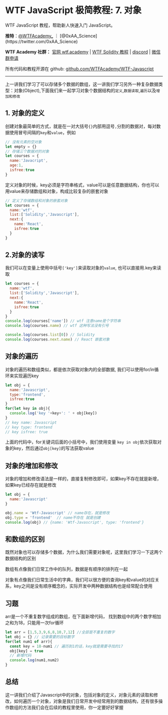 # WTF JavaScript 极简教程: 7. 对象

WTF JavaScript 教程，帮助新人快速入门 JavaScript。

**推特**：[@WTFAcademy_](https://twitter.com/WTFAcademy_) ｜ [@0xAA_Science](https://twitter.com/0xAA_Science)

**WTF Academy 社群：** [官网 wtf.academy](https://wtf.academy/) | [WTF Solidity 教程](https://github.com/AmazingAng/WTFSolidity) | [discord](https://discord.wtf.academy/) | [微信群申请](https://docs.google.com/forms/d/e/1FAIpQLSe4KGT8Sh6sJ7hedQRuIYirOoZK_85miz3dw7vA1-YjodgJ-A/viewform?usp=sf_link)

所有代码和教程开源在 github: [github.com/WTFAcademy/WTF-Javascript](https://github.com/WTFAcademy/WTF-Javascript)

---

上一讲我们学习了可以存储多个数据的数组，这一讲我们学习另外一种复杂数据类型：对象(Object),下面我们来一起学习对象个数据结构的`定义`,`数据读取`,`遍历`以及`增加和修改`

## 1. 对象的定义
创建对象最简单的方式，就是在一对大括号`{}`内部用逗号`,`分割的数据对，每对数据使用冒号间隔的`key`和`value`，例如

```js
// 没有元素的空对象
let empty = {}
// 存储三个数据对的对象
let courses = {
  name:'Javacript',
  age:1,
  isfree:true
}

```

定义对象的时候，key必须是字符串格式，value可以是任意数据结构，你也可以用value来存储数组和对象，构成比较复杂的嵌套对象

```js
// 定义了存储数组和对象的嵌套对象
let courses = {
  name:'wtf',
  list:['Solidity','Javascript'],
  next:{
    name:'React',
    isfree:true
  }
}
```

## 2.对象的读写

我们可以在变量上使用中括号`['key']`来读取对象的`value`, 也可以直接用.key来读取

```js
let courses = {
  name:'wtf',
  list:['Solidity','Javascript'],
  next:{
    name:'React',
    isfree:true
  }
}
console.log(courses['name']) // wtf 注意name是个字符串
console.log(courses.name) // wtf 这种写法没有引号

console.log(courses.list[0]) // Solidity
console.log(courses.next.name) // React 嵌套对象
```
## 对象的遍历

对象的遍历和数组类似，都是依次获取对象内的全部数据, 我们可以使用for/in循环来实现遍历key

```js
let obj = {
  name:'Javascript',
  type:'frontend',
  isfree:true
}
for(let key in obj){
  console.log('key '+key+': ' + obj[key])
}
// key name: Javascript
// key type: frontend
// key isfree: true
```

上面的代码中，for关键词后面的小括号中，我们使用变量 `key in obj`依次获取对象的key，然后通过`obj[key]`的写法获取value


## 对象的增加和修改
对象的增加和修改语法是一样的，直接复制修改即可，如果key不存在就是新增，如果key已经存在就是修改

```js
let obj = {
  name:'Javascript'
}

obj.name = 'Wtf-Javascript' // name存在，就是修改
obj.type = 'frontend'  // name不存在 就是创建
console.log(obj) // {name: 'Wtf-Javascript', type: 'frontend'}

```

## 和数组的区别
既然对象也可以存储多个数据，为什么我们需要对象呢，这里我们学习一下这两个数据结构的区别

数组有点像我们日常工作中的队列，数据是有顺序的排列在一起

对象有点像我们日常生活中的字典，我们可以很方便的查询key和value的对应关系，key之间是没有顺序概念的，实际开发中两种数据结构也是经常配合使用


## 习题
arr是一个不重复数字组成的数组，在下面新增代码，
找到数组中的两个数字相加之和为18，只能用一次for循环

```js
let arr = [1,5,3,9,6,8,10,7,12] //全部是不重复的数字
let obj = {} // 记录需要的目标数字
for(let num1 of arr){
  const key = 18-num1 // 遍历到1的话，key就是需要寻找的17
  obj[key] = true
  // 新增代码
  console.log(num1,num2)
}


```

## 总结

这一讲我们介绍了Javascript中的对象，包括对象的定义，对象元素的读取和修改，如何遍历一个对象，对象是我们日常开发中经常用到的数据结构，还有很多操作数组的方法我们会在后续的教程里使用，你一定要好好掌握